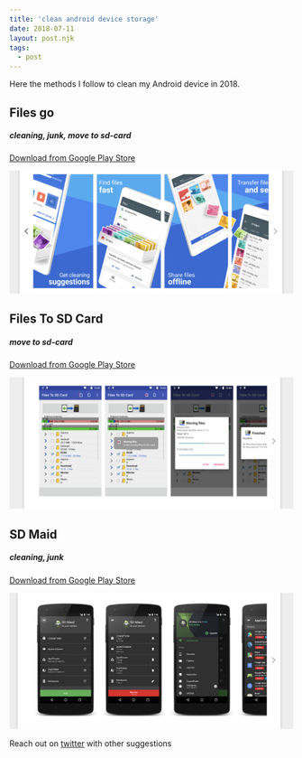```yaml
---
title: 'clean android device storage'
date: 2018-07-11
layout: post.njk
tags:
  - post
---
```


Here the methods I follow to clean my Android device in 2018.

## Files go

##### cleaning, junk, move to sd-card

[Download from Google Play Store](https://play.google.com/store/apps/details?id=com.google.android.apps.nbu.files)

![files-go-play-store.png](/assets/images/posts/files-go-play-store.png)


## Files To SD Card

##### move to sd-card

[Download from Google Play Store](https://play.google.com/store/apps/details?id=cz.bukacek.filestosdcard)

![files-to-sd-card-play-store.png](/assets/images/posts/files-to-sd-card-play-store.png)

## SD Maid

##### cleaning, junk

[Download from Google Play Store](https://play.google.com/store/apps/details?id=eu.thedarken.sdm)

![sd-maid-play-store.png](/assets/images/posts/sd-maid-play-store.png)

Reach out on [twitter](https://twitter.com/christian_fei) with other suggestions